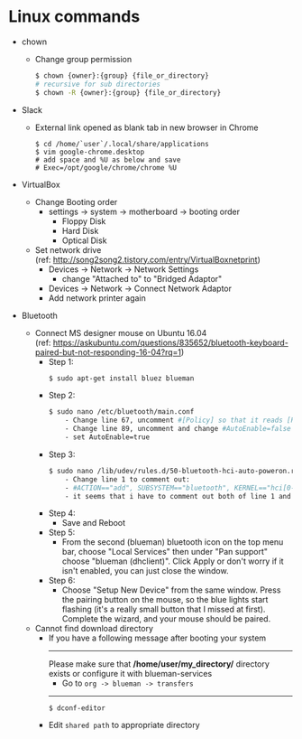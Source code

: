 # Linux commands
* chown
    - Change group permission
        ``` bash
        $ chown {owner}:{group} {file_or_directory}
        # recursive for sub directories
        $ chown -R {owner}:{group} {file_or_directory}
        ```


* Slack
    - External link opened as blank tab in new browser in Chrome
        ```
        $ cd /home/`user`/.local/share/applications
        $ vim google-chrome.desktop
        # add space and %U as below and save
        # Exec=/opt/google/chrome/chrome %U
        ```

* VirtualBox
    - Change Booting order
        - settings -> system -> motherboard -> booting order
            - Floppy Disk
            - Hard Disk
            - Optical Disk
    - Set network drive  
    (ref: http://song2song2.tistory.com/entry/VirtualBoxnetprint)
        - Devices -> Network -> Network Settings
            - change "Attached to" to "Bridged Adaptor"
        - Devices -> Network -> Connect Network Adaptor
        - Add network printer again

* Bluetooth
    - Connect MS designer mouse on Ubuntu 16.04  
    (ref: https://askubuntu.com/questions/835652/bluetooth-keyboard-paired-but-not-responding-16-04?rq=1)
        - Step 1:
            ``` bash
            $ sudo apt-get install bluez blueman
            ```
        - Step 2:
            ``` bash
            $ sudo nano /etc/bluetooth/main.conf
                - Change line 67, uncomment #[Policy] so that it reads [Policy] 
                - Change line 89, uncomment and change #AutoEnable=false so that it reads
                - set AutoEnable=true
            ```
        - Step 3:
            ``` bash
            $ sudo nano /lib/udev/rules.d/50-bluetooth-hci-auto-poweron.rules
                - Change line 1 to comment out:
                - #ACTION=="add", SUBSYSTEM=="bluetooth", KERNEL=="hci[0-9]*", RUN+="/bin/hciconfig %k up"
                - it seems that i have to comment out both of line 1 and 2
            ```
        - Step 4:
            - Save and Reboot
        - Step 5:
            - From the second (blueman) bluetooth icon on the top menu bar, choose "Local Services"
              then under "Pan support" choose "blueman (dhclient)". Click Apply or don't worry if it
              isn't enabled, you can just close the window.
        - Step 6:
            - Choose "Setup New Device" from the same window. Press the pairing button on the mouse,
              so the blue lights start flashing (it's a really small button that I missed at first).
              Complete the wizard, and your mouse should be paired.
    - Cannot find download directory
        - If you have a following message after booting your system
            ___
            Please make sure that **/home/user/my_directory/** directory exists or configure it with blueman-services
            - Go to `org -> blueman -> transfers`
            ___
            ```
            $ dconf-editor
            ```
        - Edit `shared path` to appropriate directory
